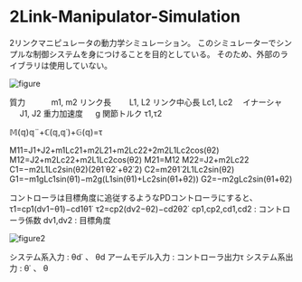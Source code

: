 # 2Link-Manipulator-Simulation
2リンクマニピュレータの動力学シミュレーション。
このシミュレーターでシンプルな制御システムを身につけることを目的としている。
そのため、外部のライブラリは使用していない。

![figure](https://cdn-ak.f.st-hatena.com/images/fotolife/s/sin6rai/20080927/20080927001629.jpg)

質力　　　 m1, m2
リンク長　　 L1, L2
リンク中心長 Lc1, Lc2　
イナーシャ 　 J1, J2
重力加速度 　 g
関節トルク τ1,τ2

𝕄(𝕢)𝕢¨+ℂ(𝕢,𝕢˙)+𝔾(𝕢)=τ

M11=J1+J2+m1Lc21+m2L21+m2Lc22+2m2L1Lc2cos(θ2)
M12=J2+m2Lc22+m2L1Lc2cos(θ2)
M21=M12
M22=J2+m2Lc22
C1=−m2L1Lc2sin(θ2)(2θ1˙θ2˙+θ2˙2)
C2=m2θ1˙2L1Lc2sin(θ2)
G1=−m1gLc1sin(θ1)−m2g(L1sin(θ1)+Lc2sin(θ1+θ2))
G2=−m2gLc2sin(θ1+θ2)


コントローラは目標角度に追従するようなPDコントローラにすると、
τ1=cp1(dv1−θ1)−cd1θ1˙
τ2=cp2(dv2−θ2)−cd2θ2˙
cp1,cp2,cd1,cd2 : コントローラ係数
dv1,dv2 : 目標角度

![figure2](https://cdn-ak.f.st-hatena.com/images/fotolife/s/sin6rai/20080930/20080930162420.jpg)

システム系入力  :  θd˙ 、 θd
アームモデル入力  :  コントローラ出力τ
システム系出力  :  θ˙ 、 θ
